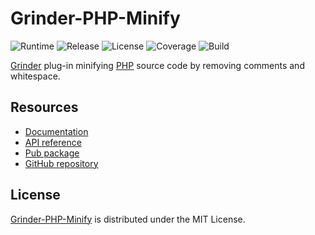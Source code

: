 # Grinder-PHP-Minify
![Runtime](https://img.shields.io/badge/dart-%3E%3D2.0-brightgreen.svg) ![Release](https://img.shields.io/pub/v/grinder_php_minify.svg) ![License](https://img.shields.io/badge/license-MIT-blue.svg) ![Coverage](https://coveralls.io/repos/github/cedx/grinder-php-minify/badge.svg) ![Build](https://travis-ci.com/cedx/grinder-php-minify.svg)

[Grinder](https://google.github.io/grinder.dart) plug-in minifying [PHP](https://secure.php.net) source code by removing comments and whitespace.

## Resources
- [Documentation](https://dev.belin.io/grinder-php-minify)
- [API reference](https://dev.belin.io/grinder-php-minify/api)
- [Pub package](https://pub.dartlang.org/packages/grinder_php_minify)
- [GitHub repository](https://github.com/cedx/grinder-php-minify)

## License
[Grinder-PHP-Minify](https://dev.belin.io/grinder-php-minify) is distributed under the MIT License.
